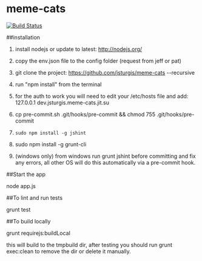 meme-cats
===============

[![Build Status](https://secure.travis-ci.org/jsturgis/meme-cats.png)](http://travis-ci.org/jsturgis/meme-cats)

##installation

1. install nodejs or update to latest:
    http://nodejs.org/

2. copy the env.json file to the config folder (request from jeff or pat)

3. git clone the project:
    https://github.com/jsturgis/meme-cats --recursive

4. run "npm install" from the terminal

5. for the auth to work you will need to edit your /etc/hosts file and add:
    127.0.0.1   dev.jsturgis.meme-cats.jit.su

6. cp pre-commit.sh .git/hooks/pre-commit && chmod 755 .git/hooks/pre-commit

7. ```shell
   sudo npm install -g jshint
   ```

8. sudo npm install -g grunt-cli

9. (windows only) from windows run grunt jshint before committing and fix any errors, all other OS will do this automatically via a pre-commit hook.

##Start the app

node app.js

##To lint and run tests

grunt test

##To build locally

grunt requirejs:buildLocal

this will build to the tmpbuild dir, after testing you should run grunt exec:clean to remove the dir or delete it manually.